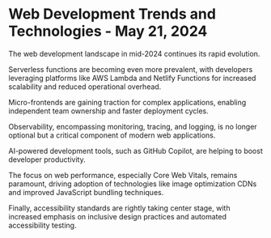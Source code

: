 # Web Development Trends and Technologies - May 21, 2024

The web development landscape in mid-2024 continues its rapid evolution.

Serverless functions are becoming even more prevalent, with developers leveraging platforms like AWS Lambda and Netlify Functions for increased scalability and reduced operational overhead.

Micro-frontends are gaining traction for complex applications, enabling independent team ownership and faster deployment cycles.

Observability, encompassing monitoring, tracing, and logging, is no longer optional but a critical component of modern web applications.

AI-powered development tools, such as GitHub Copilot, are helping to boost developer productivity.

The focus on web performance, especially Core Web Vitals, remains paramount, driving adoption of technologies like image optimization CDNs and improved JavaScript bundling techniques.

Finally, accessibility standards are rightly taking center stage, with increased emphasis on inclusive design practices and automated accessibility testing.

